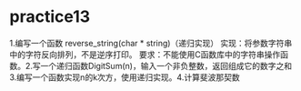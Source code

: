 # practice13
1.编写一个函数 reverse_string(char * string)（递归实现）  实现：将参数字符串中的字符反向排列，不是逆序打印。  要求：不能使用C函数库中的字符串操作函数。2.写一个递归函数DigitSum(n)，输入一个非负整数，返回组成它的数字之和3.编写一个函数实现n的k次方，使用递归实现。4.计算斐波那契数
